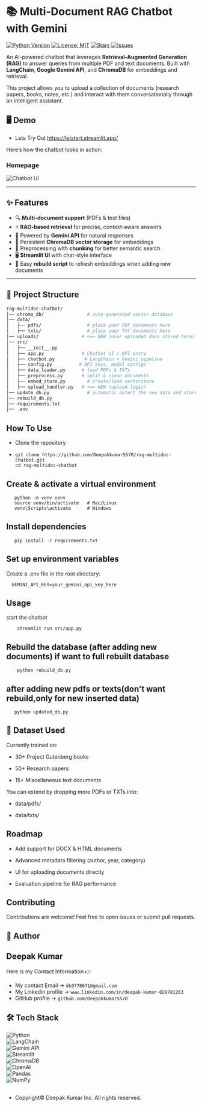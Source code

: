 # 📚 Multi-Document RAG Chatbot with Gemini  
[![Python Version](https://img.shields.io/badge/python-3.10%2B-blue)](https://www.python.org/)
[![License: MIT](https://img.shields.io/badge/License-MIT-yellow.svg)](https://opensource.org/licenses/MIT)
[![Stars](https://img.shields.io/github/stars/Deepakkumar5570/rag-multidoc-chatbot?style=social)](https://github.com/Deepakkumar5570/rag-multidoc-chatbot/stargazers)
[![Issues](https://img.shields.io/github/issues/Deepakkumar5570/rag-multidoc-chatbot)](https://github.com/Deepakkumar5570/rag-multidoc-chatbot/issues)

An AI-powered chatbot that leverages **Retrieval-Augmented Generation (RAG)** to answer queries from multiple PDF and text documents. Built with **LangChain**, **Google Gemini API**, and **ChromaDB** for embeddings and retrieval.  

This project allows you to upload a collection of documents (research papers, books, notes, etc.) and interact with them conversationally through an intelligent assistant.  

## 🖥️ Demo  
- Lets Try Out https://letstart.streamlit.app/

Here’s how the chatbot looks in action:  

### Homepage  
![Chatbot UI](Images/ui2.png) 


---

## ✨ Features  

- 🔍 **Multi-document support** (PDFs & text files)  
- ⚡ **RAG-based retrieval** for precise, context-aware answers  
- 🤖 Powered by **Gemini API** for natural responses  
- 💾 Persistent **ChromaDB vector storage** for embeddings  
- 📑 Preprocessing with **chunking** for better semantic search  
- 🖥️ **Streamlit UI** with chat-style interface  
- 🔄 Easy **rebuild script** to refresh embeddings when adding new documents  

---

## 📂 Project Structure  

```bash
rag-multidoc-chatbot/
│── chroma_db/                # auto-generated vector database
│── data/
│   ├── pdfs/                 # place your PDF documents here
│   ├── txts/                 # place your TXT documents here
│── uploads/                # <== NEW (user uploaded docs stored here)
│── src/
│   ├── __init__.py
│   ├── app.py              # Chatbot UI / API entry
│   ├── chatbot.py           # LangChain + Gemini pipeline
│   ├── config.py          # API keys, model configs
│   ├── data_loader.py      # load PDFs & TXTs
│   ├── preprocess.py       # split & clean documents
│   ├── embed_store.py        # create/load vectorstore
│   ├── upload_handler.py   # <== NEW (upload logic)
│── update_db.py              # automatic detect the new data and stored in chroma db
│── rebuild_db.py
│── requirements.txt
│── .env


```



## How To Use 

- Clone the repository
-     git clone https://github.com/Deepakkumar5570/rag-multidoc-chatbot.git
      cd rag-multidoc-chatbot
  
 ##  Create & activate a virtual environment
       python -m venv venv
       source venv/bin/activate   # Mac/Linux
       venv\Scripts\activate      # Windows
## Install dependencies
       pip install -r requirements.txt

 ## Set up environment variables
 Create a .env file in the root directory:
 
      GEMINI_API_KEY=your_gemini_api_key_here
## Usage
start the chatbot 

        streamlit run src/app.py
## Rebuild the database (after adding new documents) if want to full rebuilt database
        python rebuild_db.py
## after adding new pdfs or texts(don't want rebuild,only for new inserted data)
       python updated_db.py
##  📘 Dataset Used

Currently trained on:

  - 30+ Project Gutenberg books

  - 50+ Research papers

  - 15+ Miscellaneous text documents

You can extend by dropping more PDFs or TXTs into:

   - data/pdfs/

  -  data/txts/

##  Roadmap
  -  Add support for DOCX & HTML documents
  -  Advanced metadata filtering (author, year, category)

  - UI for uploading documents directly

  - Evaluation pipeline for RAG performance

## Contributing

Contributions are welcome! Feel free to open issues or submit pull requests.

## 👤 Author

Deepak Kumar
---
  Here is my Contact Information 👉    
-  My contact Email →  `dk0778671@gmail.com`
-  My Linkedin profile → `www.linkedin.com/in/deepak-kumar-029781263`
-  GitHub profile →  `github.com/Deepakkumar5570`

## 🛠️ Tech Stack  

![Python](https://img.shields.io/badge/Python-3776AB?style=for-the-badge&logo=python&logoColor=white)  
![LangChain](https://img.shields.io/badge/LangChain-1A1A1A?style=for-the-badge&logo=chainlink&logoColor=white)  
![Gemini API](https://img.shields.io/badge/Gemini%20API-4285F4?style=for-the-badge&logo=google&logoColor=white)  
![Streamlit](https://img.shields.io/badge/Streamlit-FF4B4B?style=for-the-badge&logo=streamlit&logoColor=white)  
![ChromaDB](https://img.shields.io/badge/ChromaDB-4E9A06?style=for-the-badge&logo=databricks&logoColor=white)  
![OpenAI](https://img.shields.io/badge/OpenAI-412991?style=for-the-badge&logo=openai&logoColor=white)  
![Pandas](https://img.shields.io/badge/Pandas-150458?style=for-the-badge&logo=pandas&logoColor=white)  
![NumPy](https://img.shields.io/badge/NumPy-013243?style=for-the-badge&logo=numpy&logoColor=white)  

## 
- Copyright©️ Deepak Kumar Inc. All rights reserved.
 









